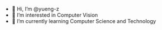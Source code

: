- 👋 Hi, I’m @yueng-z
- 👀 I’m interested in Computer Vision
- 🌱 I’m currently learning Computer Science and Technology
